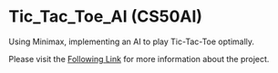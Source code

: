# Tic_Tac_Toe_AI (CS50AI)

Using Minimax, implementing an AI to play Tic-Tac-Toe optimally.

Please visit the [Following Link](https://cs50.harvard.edu/ai/2020/projects/0/tictactoe/) for more information about the project.

